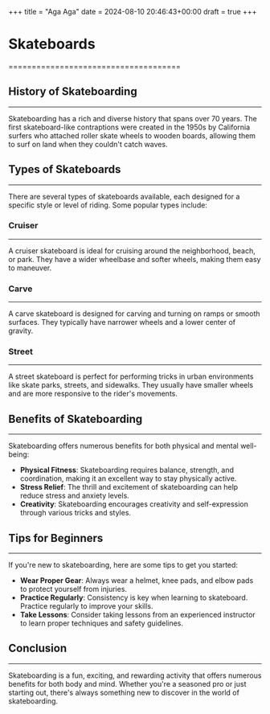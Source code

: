 +++
title = "Aga Aga"
date = 2024-08-10 20:46:43+00:00
draft = true
+++
# Skateboards
=====================================

## History of Skateboarding
---------------------------

Skateboarding has a rich and diverse history that spans over 70 years. The first skateboard-like contraptions were created in the 1950s by California surfers who attached roller skate wheels to wooden boards, allowing them to surf on land when they couldn't catch waves.

## Types of Skateboards
------------------------

There are several types of skateboards available, each designed for a specific style or level of riding. Some popular types include:

### **Cruiser**
----------------

A cruiser skateboard is ideal for cruising around the neighborhood, beach, or park. They have a wider wheelbase and softer wheels, making them easy to maneuver.

### **Carve**
-------------

A carve skateboard is designed for carving and turning on ramps or smooth surfaces. They typically have narrower wheels and a lower center of gravity.

### **Street**
----------

A street skateboard is perfect for performing tricks in urban environments like skate parks, streets, and sidewalks. They usually have smaller wheels and are more responsive to the rider's movements.

## Benefits of Skateboarding
-----------------------------

Skateboarding offers numerous benefits for both physical and mental well-being:

*   **Physical Fitness**: Skateboarding requires balance, strength, and coordination, making it an excellent way to stay physically active.
*   **Stress Relief**: The thrill and excitement of skateboarding can help reduce stress and anxiety levels.
*   **Creativity**: Skateboarding encourages creativity and self-expression through various tricks and styles.

## Tips for Beginners
----------------------

If you're new to skateboarding, here are some tips to get you started:

*   **Wear Proper Gear**: Always wear a helmet, knee pads, and elbow pads to protect yourself from injuries.
*   **Practice Regularly**: Consistency is key when learning to skateboard. Practice regularly to improve your skills.
*   **Take Lessons**: Consider taking lessons from an experienced instructor to learn proper techniques and safety guidelines.

## Conclusion
-------------

Skateboarding is a fun, exciting, and rewarding activity that offers numerous benefits for both body and mind. Whether you're a seasoned pro or just starting out, there's always something new to discover in the world of skateboarding.
